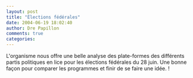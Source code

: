 ```yaml
---
layout: post
title: "Élections fédérales"
date: 2004-06-19 18:02:40
author: Dre Papillon
comments: true
categories: 
---
```



L'organisme  nous offre une belle analyse des plate-formes des différents partis politiques en lice pour les élections fédérales du 28 juin.  Une bonne façon pour comparer les programmes et finir de se faire une idée.    !